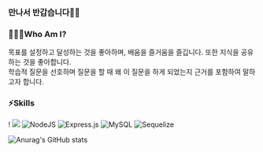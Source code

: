 ### 만나서 반갑습니다🙇‍♂️

### 🙋🏻‍♂️Who Am I?

목표를 설정하고 달성하는 것을 좋아하며, 배움을 즐거움을 즐깁니다. 또한 지식을 공유하는 것을 좋아합니다.   
학습적 질문을 선호하며 질문을 할 때 왜 이 질문을 하게 되었는지 근거를 포함하여 말하고자 합니다.

### ⚡️Skills
!  <img src="https://img.shields.io/badge/javascript-F7DF1E?style=for-the-badge&logo=javascript&logoColor=black">
![NodeJS](https://img.shields.io/badge/node.js-6DA55F?style=for-the-badge&logo=node.js&logoColor=white)
![Express.js](https://img.shields.io/badge/express.js-%23404d59.svg?style=for-the-badge&logo=express&logoColor=%2361DAFB) 
![MySQL](https://img.shields.io/badge/mysql-%2300f.svg?style=for-the-badge&logo=mysql&logoColor=white)
![Sequelize](https://img.shields.io/badge/Sequelize-52B0E7?style=for-the-badge&logo=Sequelize&logoColor=white) 

![Anurag's GitHub stats](https://github-readme-stats.vercel.app/api?username=WHS95&show_icons=true&theme=dark)  
